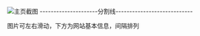 ![主页截图](Lab4/主页截图.png)
---------------------分割线----------------------------

图片可左右滑动，下方为网站基本信息，间隔排列
